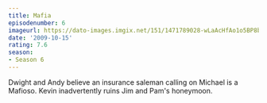 ```yaml
---
title: Mafia
episodenumber: 6
imageurl: https://dato-images.imgix.net/151/1471789028-wLaAcHfAo1o5BP8bs38d26EJadn.jpg?ixlib=rb-1.1.0&ch=DPR%2CWidth&auto=compress%2Cformat
date: '2009-10-15'
rating: 7.6
season:
- Season 6
---
```


Dwight and Andy believe an insurance saleman calling on Michael is a Mafioso. Kevin inadvertently ruins Jim and Pam's honeymoon.
